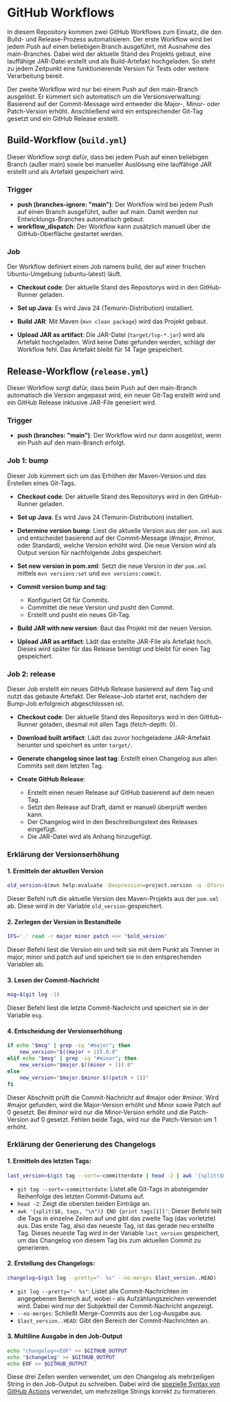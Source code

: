 # GitHub Workflows

In diesem Repository kommen zwei GitHub Workflows zum Einsatz, die den Build- und Release-Prozess automatisieren.
Der erste Workflow wird bei jedem Push auf einen beliebigen Branch ausgeführt, mit Ausnahme des main-Branches. Dabei wird der aktuelle Stand des Projekts gebaut, eine lauffähige JAR-Datei erstellt und als Build-Artefakt hochgeladen. So steht zu jedem Zeitpunkt eine funktionierende Version für Tests oder weitere Verarbeitung bereit.

Der zweite Workflow wird nur bei einem Push auf den main-Branch ausgelöst. Er kümmert sich automatisch um die Versionsverwaltung: Basierend auf der Commit-Message wird entweder die Major-, Minor- oder Patch-Version erhöht. Anschließend wird ein entsprechender Git-Tag gesetzt und ein GitHub Release erstellt.

## Build-Workflow (`build.yml`)

Dieser Workflow sorgt dafür, dass bei jedem Push auf einen beliebigen Branch (außer main) sowie bei manueller Auslösung eine lauffähige JAR erstellt und als Artefakt gespeichert wird.

### Trigger
- **push (branches-ignore: "main")**: Der Workflow wird bei jedem Push auf einen Branch ausgeführt, außer auf main. Damit werden nur Entwicklungs-Branches automatisch gebaut.
- **workflow_dispatch**: Der Workflow kann zusätzlich manuell über die GitHub-Oberfläche gestartet werden.

### Job

Der Workflow definiert einen Job namens build, der auf einer frischen Ubuntu-Umgebung (ubuntu-latest) läuft.

- **Checkout code**: Der aktuelle Stand des Repositorys wird in den GitHub-Runner geladen.

- **Set up Java**: Es wird Java 24 (Temurin-Distribution) installiert.

- **Build JAR**: Mit Maven (`mvn clean package`) wird das Projekt gebaut.

- **Upload JAR as artifact**: Die JAR-Datei (`target/lvp-*.jar`) wird als Artefakt hochgeladen. Wird keine Datei gefunden werden, schlägt der Workflow fehl. Das Artefakt bleibt für 14 Tage gespeichert.

## Release-Workflow (`release.yml`)
Dieser Workflow sorgt dafür, dass beim Push auf den main-Branch automatisch die Version angepasst wird, ein neuer Git-Tag erstellt wird und ein GitHub Release inklusive JAR-File generiert wird.

### Trigger

- **push (branches: "main")**: Der Workflow wird nur dann ausgelöst, wenn ein Push auf den main-Branch erfolgt.

### Job 1: bump
Dieser Job kümmert sich um das Erhöhen der Maven-Version und das Erstellen eines Git-Tags.

- **Checkout code**: Der aktuelle Stand des Repositorys wird in den GitHub-Runner geladen.

- **Set up Java**: Es wird Java 24 (Temurin-Distribution) installiert.

- **Determine version bump**: Liest die aktuelle Version aus der `pom.xml` aus und entscheidet basierend auf der Commit-Message (#major, #minor, oder Standard), welche Version erhöht wird.
Die neue Version wird als Output version für nachfolgende Jobs gespeichert.

- **Set new version in pom.xml**: Setzt die neue Version in der `pom.xml` mittels `mvn versions:set` und `mvn versions:commit`.

- **Commit version bump and tag**:
  - Konfiguriert Git für Commits.
  - Committet die neue Version und pusht den Commit.
  - Erstellt und pusht ein neues Git-Tag.

- **Build JAR with new version**: Baut das Projekt mit der neuen Version.

- **Upload JAR as artifact**: Lädt das erstellte JAR-File als Artefakt hoch. Dieses wird später für das Release benötigt und bleibt für einen Tag gespeichert.

### Job 2: release
Dieser Job erstellt ein neues GitHub Release basierend auf dem Tag und nutzt das gebaute Artefakt.
Der Release-Job startet erst, nachdem der Bump-Job erfolgreich abgeschlossen ist.

- **Checkout code**: Der aktuelle Stand des Repositorys wird in den GitHub-Runner geladen, diesmal mit allen Tags (fetch-depth: 0).

- **Download built artifact**: Lädt das zuvor hochgeladene JAR-Artefakt herunter und speichert es unter `target/`.

- **Generate changelog since last tag**: Erstellt einen Changelog aus allen Commits seit dem letzten Tag.

- **Create GitHub Release**:
    - Erstellt einen neuen Release auf GitHub basierend auf dem neuen Tag.
    - Setzt den Release auf Draft, damit er manuell überprüft werden kann.
    - Der Changelog wird in den Beschreibungstext des Releases eingefügt.
    - Die JAR-Datei wird als Anhang hinzugefügt.


### Erklärung der Versionserhöhung
#### 1. Ermitteln der aktuellen Version
```bash
old_version=$(mvn help:evaluate -Dexpression=project.version -q -DforceStdout)
```
Dieser Befehl ruft die aktuelle Version des Maven-Projekts aus der `pom.xml` ab. Diese wird in der Variable `old_version` gespeichert.

#### 2. Zerlegen der Version in Bestandteile
```bash
IFS='.' read -r major minor patch <<< "$old_version"
```
Dieser Befehl liest die Version ein und teilt sie mit dem Punkt als Trenner in major, minor und patch auf und speichert sie in den entsprechenden Variablen ab.

#### 3. Lesen der Commit-Nachricht
```bash
msg=$(git log -1)
```
Dieser Befehl liest die letzte Commit-Nachricht und speichert sie in der Variable `msg`.

#### 4. Entscheidung der Versionserhöhung
```bash
if echo "$msg" | grep -iq "#major"; then
    new_version="$((major + 1)).0.0"
elif echo "$msg" | grep -iq "#minor"; then
    new_version="$major.$((minor + 1)).0"
else
    new_version="$major.$minor.$((patch + 1))"
fi
```
Dieser Abschnitt prüft die Commit-Nachricht auf #major oder #minor. Wird #major gefunden, wird die Major-Version erhöht und Minor sowie Patch auf 0 gesetzt. Bei #minor wird nur die Minor-Version erhöht und die Patch-Version auf 0 gesetzt. Fehlen beide Tags, wird nur die Patch-Version um 1 erhöht.

### Erklärung der Generierung des Changelogs
#### 1. Ermitteln des letzten Tags:
```bash
last_version=$(git tag --sort=-committerdate | head -2 | awk '{split($0, tags, "\n")} END {print tags[1]}')
```
- `git tag --sort=-committerdate`: Listet alle Git-Tags in absteigender Reihenfolge des letzten Commit-Datums auf.
- `head -2`: Zeigt die obersten beiden Einträge an.
- `awk '{split($0, tags, "\n")} END {print tags[1]}'`: Dieser Befehl teilt die Tags in einzelne Zeilen auf und gibt das zweite Tag (das vorletzte) aus. Das erste Tag, also das neueste Tag, ist das gerade neu erstellte Tag. Dieses neueste Tag wird in der Variable `last_version` gespeichert, um das Changelog von diesem Tag bis zum aktuellen Commit zu generieren.

#### 2. Erstellung des Changelogs:
```bash
changelog=$(git log --pretty="- %s" --no-merges $last_version..HEAD)
```
- `git log --pretty="- %s"`: Listet alle Commit-Nachrichten im angegebenen Bereich auf, wobei - als Aufzählungszeichen verwendet wird. Dabei wird nur der Subjektteil der Commit-Nachricht angezeigt.
- `--no-merges`: Schließt Merge-Commits aus der Log-Ausgabe aus.
- `$last_version..HEAD`: Gibt den Bereich der Commit-Nachrichten an.

#### 3. Multiline Ausgabe in den Job-Output
```bash
echo "changelog<<EOF" >> $GITHUB_OUTPUT
echo "$changelog" >> $GITHUB_OUTPUT
echo EOF >> $GITHUB_OUTPUT
```
Diese drei Zeilen werden verwendet, um den Changelog als mehrzeiligen String in den Job-Output zu schreiben. Dabei wird die [spezielle Syntax von GitHub Actions](https://docs.github.com/en/actions/writing-workflows/choosing-what-your-workflow-does/workflow-commands-for-github-actions#multiline-strings) verwendet, um mehrzeilige Strings korrekt zu formatieren.